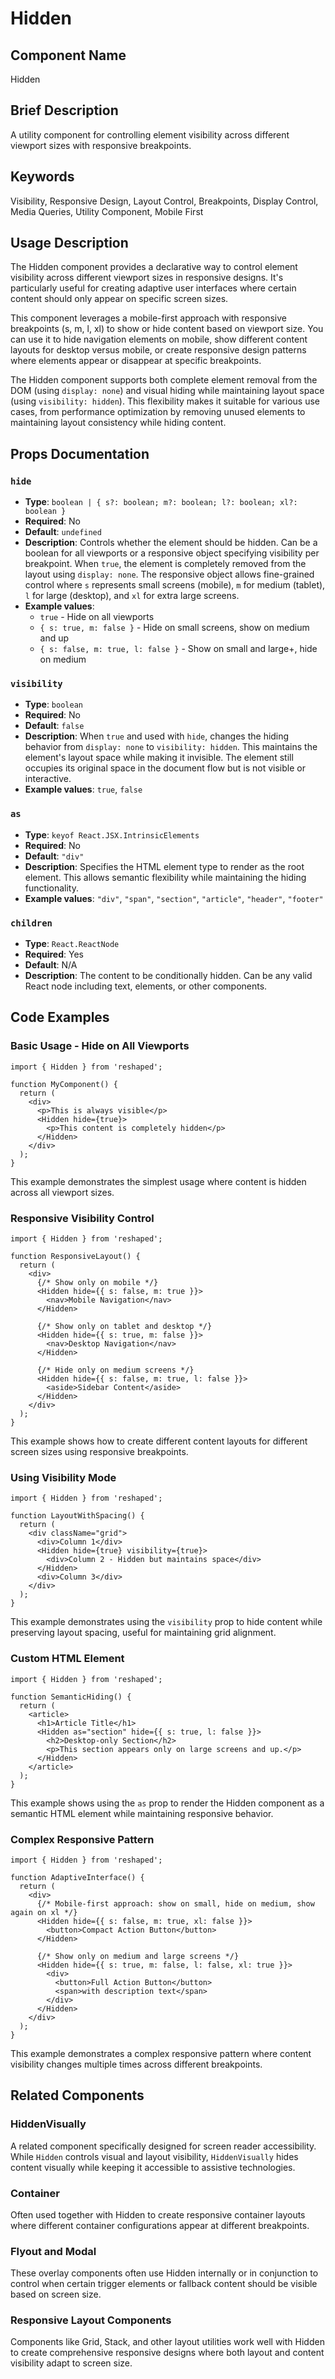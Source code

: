 # Hidden

## Component Name
Hidden

## Brief Description
A utility component for controlling element visibility across different viewport sizes with responsive breakpoints.

## Keywords
Visibility, Responsive Design, Layout Control, Breakpoints, Display Control, Media Queries, Utility Component, Mobile First

## Usage Description

The Hidden component provides a declarative way to control element visibility across different viewport sizes in responsive designs. It's particularly useful for creating adaptive user interfaces where certain content should only appear on specific screen sizes.

This component leverages a mobile-first approach with responsive breakpoints (s, m, l, xl) to show or hide content based on viewport size. You can use it to hide navigation elements on mobile, show different content layouts for desktop versus mobile, or create responsive design patterns where elements appear or disappear at specific breakpoints.

The Hidden component supports both complete element removal from the DOM (using `display: none`) and visual hiding while maintaining layout space (using `visibility: hidden`). This flexibility makes it suitable for various use cases, from performance optimization by removing unused elements to maintaining layout consistency while hiding content.

## Props Documentation

### `hide`
- **Type**: `boolean | { s?: boolean; m?: boolean; l?: boolean; xl?: boolean }`
- **Required**: No
- **Default**: `undefined`
- **Description**: Controls whether the element should be hidden. Can be a boolean for all viewports or a responsive object specifying visibility per breakpoint. When `true`, the element is completely removed from the layout using `display: none`. The responsive object allows fine-grained control where `s` represents small screens (mobile), `m` for medium (tablet), `l` for large (desktop), and `xl` for extra large screens.
- **Example values**: 
  - `true` - Hide on all viewports
  - `{ s: true, m: false }` - Hide on small screens, show on medium and up
  - `{ s: false, m: true, l: false }` - Show on small and large+, hide on medium

### `visibility`
- **Type**: `boolean`
- **Required**: No
- **Default**: `false`
- **Description**: When `true` and used with `hide`, changes the hiding behavior from `display: none` to `visibility: hidden`. This maintains the element's layout space while making it invisible. The element still occupies its original space in the document flow but is not visible or interactive.
- **Example values**: `true`, `false`

### `as`
- **Type**: `keyof React.JSX.IntrinsicElements`
- **Required**: No
- **Default**: `"div"`
- **Description**: Specifies the HTML element type to render as the root element. This allows semantic flexibility while maintaining the hiding functionality.
- **Example values**: `"div"`, `"span"`, `"section"`, `"article"`, `"header"`, `"footer"`

### `children`
- **Type**: `React.ReactNode`
- **Required**: Yes
- **Default**: N/A
- **Description**: The content to be conditionally hidden. Can be any valid React node including text, elements, or other components.

## Code Examples

### Basic Usage - Hide on All Viewports
```tsx
import { Hidden } from 'reshaped';

function MyComponent() {
  return (
    <div>
      <p>This is always visible</p>
      <Hidden hide={true}>
        <p>This content is completely hidden</p>
      </Hidden>
    </div>
  );
}
```
This example demonstrates the simplest usage where content is hidden across all viewport sizes.

### Responsive Visibility Control
```tsx
import { Hidden } from 'reshaped';

function ResponsiveLayout() {
  return (
    <div>
      {/* Show only on mobile */}
      <Hidden hide={{ s: false, m: true }}>
        <nav>Mobile Navigation</nav>
      </Hidden>
      
      {/* Show only on tablet and desktop */}
      <Hidden hide={{ s: true, m: false }}>
        <nav>Desktop Navigation</nav>
      </Hidden>
      
      {/* Hide only on medium screens */}
      <Hidden hide={{ s: false, m: true, l: false }}>
        <aside>Sidebar Content</aside>
      </Hidden>
    </div>
  );
}
```
This example shows how to create different content layouts for different screen sizes using responsive breakpoints.

### Using Visibility Mode
```tsx
import { Hidden } from 'reshaped';

function LayoutWithSpacing() {
  return (
    <div className="grid">
      <div>Column 1</div>
      <Hidden hide={true} visibility={true}>
        <div>Column 2 - Hidden but maintains space</div>
      </Hidden>
      <div>Column 3</div>
    </div>
  );
}
```
This example demonstrates using the `visibility` prop to hide content while preserving layout spacing, useful for maintaining grid alignment.

### Custom HTML Element
```tsx
import { Hidden } from 'reshaped';

function SemanticHiding() {
  return (
    <article>
      <h1>Article Title</h1>
      <Hidden as="section" hide={{ s: true, l: false }}>
        <h2>Desktop-only Section</h2>
        <p>This section appears only on large screens and up.</p>
      </Hidden>
    </article>
  );
}
```
This example shows using the `as` prop to render the Hidden component as a semantic HTML element while maintaining responsive behavior.

### Complex Responsive Pattern
```tsx
import { Hidden } from 'reshaped';

function AdaptiveInterface() {
  return (
    <div>
      {/* Mobile-first approach: show on small, hide on medium, show again on xl */}
      <Hidden hide={{ s: false, m: true, xl: false }}>
        <button>Compact Action Button</button>
      </Hidden>
      
      {/* Show only on medium and large screens */}
      <Hidden hide={{ s: true, m: false, l: false, xl: true }}>
        <div>
          <button>Full Action Button</button>
          <span>with description text</span>
        </div>
      </Hidden>
    </div>
  );
}
```
This example demonstrates a complex responsive pattern where content visibility changes multiple times across different breakpoints.

## Related Components

### HiddenVisually
A related component specifically designed for screen reader accessibility. While `Hidden` controls visual and layout visibility, `HiddenVisually` hides content visually while keeping it accessible to assistive technologies.

### Container
Often used together with Hidden to create responsive container layouts where different container configurations appear at different breakpoints.

### Flyout and Modal
These overlay components often use Hidden internally or in conjunction to control when certain trigger elements or fallback content should be visible based on screen size.

### Responsive Layout Components
Components like Grid, Stack, and other layout utilities work well with Hidden to create comprehensive responsive designs where both layout and content visibility adapt to screen size.